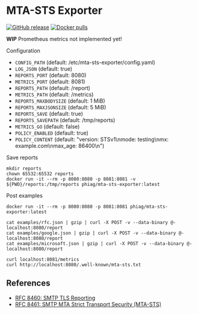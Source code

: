 # MTA-STS Exporter

[![GitHub release](https://img.shields.io/github/release/phi-ag/mta-sts-exporter.svg?logo=github&style=flat-square)](https://github.com/phi-ag/mta-sts-exporter/releases/latest)
[![Docker pulls](https://img.shields.io/docker/pulls/phiag/mta-sts-exporter.svg?logo=docker&style=flat-square)](https://hub.docker.com/r/phiag/mta-sts-exporter/tags)

**WIP** Prometheus metrics not implemented yet!

Configuration

- `CONFIG_PATH` (default: /etc/mta-sts-exporter/config.yaml)
- `LOG_JSON` (default: true)
- `REPORTS_PORT` (default: 8080)
- `METRICS_PORT` (default: 8081)
- `REPORTS_PATH` (default: /report)
- `METRICS_PATH` (default: /metrics)
- `REPORTS_MAXBODYSIZE` (default: 1 MiB)
- `REPORTS_MAXJSONSIZE` (default: 5 MiB)
- `REPORTS_SAVE` (default: true)
- `REPORTS_SAVEPATH` (default: /tmp/reports)
- `METRICS_GO` (default: false)
- `POLICY_ENABLED` (default: true)
- `POLICY_CONTENT` (default: "version: STSv1\nmode: testing\nmx: example.com\nmax_age: 86400\n")

Save reports

    mkdir reports
    chown 65532:65532 reports
    docker run -it --rm -p 8080:8080 -p 8081:8081 -v ${PWD}/reports:/tmp/reports phiag/mta-sts-exporter:latest

Post examples

    docker run -it --rm -p 8080:8080 -p 8081:8081 phiag/mta-sts-exporter:latest

    cat examples/rfc.json | gzip | curl -X POST -v --data-binary @- localhost:8080/report
    cat examples/google.json | gzip | curl -X POST -v --data-binary @- localhost:8080/report
    cat examples/microsoft.json | gzip | curl -X POST -v --data-binary @- localhost:8080/report

    curl localhost:8081/metrics
    curl http://localhost:8080/.well-known/mta-sts.txt

## References

- [RFC 8460: SMTP TLS Reporting](https://www.rfc-editor.org/rfc/rfc8460.html)
- [RFC 8461: SMTP MTA Strict Transport Security (MTA-STS)](https://www.rfc-editor.org/rfc/rfc8461.html)
